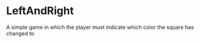 # LeftAndRight
A simple game in which the player must indicate which color the square has changed to
